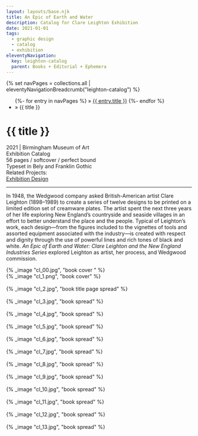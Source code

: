 ```yaml
---
layout: layouts/base.njk
title: An Epic of Earth and Water
description: Catalog for Clare Leighton Exhibition
date: 2021-01-01
tags:
  - graphic design
  - catalog
  - exhibition
eleventyNavigation:
  key: leighton-catalog
  parent: Books + Editorial + Ephemera
---
```


<div class="container">
  <div class="row">
    <div class="col">
  		{% set navPages = collections.all | eleventyNavigationBreadcrumb("leighton-catalog") %}
	  	<ul class="post-breadcrumb">
		      {%- for entry in navPages %}
			  <li{% if entry.url == page.url %} class="active-breadcrumb"{% endif %}> » <a href="{{ entry.url }}">{{ entry.title }}</a></li>
  			  {%- endfor %}
	    	<li><active-breadcrumb>» {{ title }}</active-breadcrumb></li>
			</ul>
    </div>
  </div>
  <div class="row">
      <div class="col">
        <h1>{{ title }}</h1>
        <figcaption>2021 | Birmingham Museum of Art</figcaption>
        <figcaption>Exhibition Catalog</br>56 pages / softcover / perfect bound</br>Typeset in Bely and Franklin Gothic</figcaption>
        <figcaption>Related Projects:</br><a href=/design/exhibitions/2020_leighton>Exhibition Design</a></figcaption>
        <hr>
		    <p>In 1948, the Wedgwood company asked British-American artist Clare Leighton (1898–1989) to create a series of twelve designs to be printed on a limited edition set of creamware plates. The artist spent the next three years of her life exploring New England’s countryside and seaside villages in an effort to better understand the place and the people. Typical of Leighton’s work, each design—from the figures included to the vignettes of tools and assorted equipment associated with the industry—is created with respect and dignity through the use of powerful lines and rich tones of black and white. <em>An Epic of Earth and Water: Clare Leighton and the New England Industries Series</em> explored Leighton as artist, her process, and Wedgwood commission.</p>
		</div>
    <div class="col-12 col-12-md col-1-lg"></div>
		<div class="col">
            {% _image "cl_00.jpg", "book cover " %}
		</div>
	</div>
    <div class="row">
		<div class="col">
            {% _image "cl_1.png", "book cover" %}
            </br></br>
            {% _image "cl_2.jpg", "book title page spread" %}
            </br></br>
            {% _image "cl_3.jpg", "book spread" %}
            </br></br>
            {% _image "cl_4.jpg", "book spread" %}
            </br></br>
            {% _image "cl_5.jpg", "book spread" %}
            </br></br>
            {% _image "cl_6.jpg", "book spread" %}
            </br></br>
            {% _image "cl_7.jpg", "book spread" %}
            </br></br>
            {% _image "cl_8.jpg", "book spread" %}
            </br></br>
            {% _image "cl_9.jpg", "book spread" %}
            </br></br>
            {% _image "cl_10.jpg", "book spread" %}
            </br></br>
            {% _image "cl_11.jpg", "book spread" %}
            </br></br>
            {% _image "cl_12.jpg", "book spread" %}
            </br></br>
            {% _image "cl_13.jpg", "book spread" %}
        </div>
    </div>
</div>